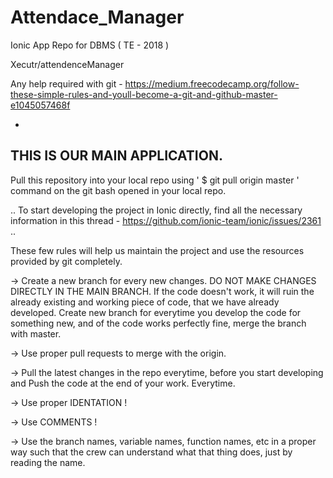 # Attendace_Manager
Ionic App Repo for DBMS ( TE - 2018 )

Xecutr/attendenceManager


Any help required with git - https://medium.freecodecamp.org/follow-these-simple-rules-and-youll-become-a-git-and-github-master-e1045057468f

-
THIS IS OUR MAIN APPLICATION.
-

Pull this repository into your local repo using ' $ git pull origin master ' command on the git bash opened in your local repo.

..
To start developing the project in Ionic directly, find all the necessary information in this thread -
https://github.com/ionic-team/ionic/issues/2361
..


These few rules will help us maintain the project and use the resources provided by git completely.

-> Create a new branch for every new changes. DO NOT MAKE CHANGES DIRECTLY IN THE MAIN BRANCH. If the code doesn't work, it will ruin the 
already existing and working piece of code, that we have already developed.
Create new branch for everytime you develop the code for something new, and of the code works perfectly fine, merge the branch with master.

-> Use proper pull requests to merge with the origin.

-> Pull the latest changes in the repo everytime, before you start developing and Push the code at the end of your work. Everytime.

-> Use proper IDENTATION !

-> Use COMMENTS !

-> Use the branch names, variable names, function names, etc in a proper way such that the crew can understand what that thing does, just by 
reading the name.
